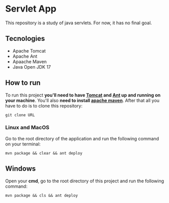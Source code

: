 # Servlet App

This repository is a study of java servlets. For now, it has no final goal.

## Tecnologies

- Apache Tomcat
- Apache Ant
- Apaache Maven
- Java Open JDK 17

## How to run

To run this project **you'll need to have [Tomcat](https://tomcat.apache.org/tomcat-8.5-doc/setup.html) and [Ant](https://ant.apache.org/manual/install.html) up and running on your machine**. You'll also **need to install [apache maven](https://maven.apache.org/install.html)**. After that all you have to do is to clone this repository:

```
git clone URL
```

### Linux and MacOS

Go to the root directory of the application and run the following command on your terminal:

```
mvn package && clear && ant deploy
```

## Windows

Open your **cmd**, go to the root directory of this project and run the following command:

```
mvn package && cls && ant deploy
```
